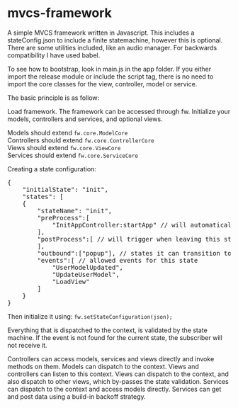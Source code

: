 # mvcs-framework

A simple MVCS framework written in Javascript.
This includes a stateConfig.json to include a finite statemachine, however this is optional.
There are some utilities included, like an audio manager.
For backwards compatibility I have used babel.

To see how to bootstrap, look in main.js in the app folder.
If you either import the release module or include the script tag, 
there is no need to import the core classes for the view, controller, model or service.

The basic principle is as follow:

Load framework. The framework can be accessed through fw.
Initialize your models, controllers and services, and optional views.

Models should extend <code>fw.core.ModelCore</code><br>
Controllers should extend <code>fw.core.ControllerCore</code><br>
Views should extend <code>fw.core.ViewCore</code><br>
Services should extend <code>fw.core.ServiceCore</code><br>

Creating a state configuration:
<pre>
{
	"initialState": "init",
	"states": [
	{
		"stateName": "init",
		"preProcess":[
			"InitAppController:startApp" // will automatically trigger upon entering this state		
		],
		"postProcess":[ // will trigger when leaving this state
		],
		"outbound":["popup"], // states it can transition to
		"events":[ // allowed events for this state
			"UserModelUpdated",
			"UpdateUserModel",
			"LoadView"
		]
	}
}
</pre>



Then initialize it using:
<code>fw.setStateConfiguration(json);</code><br>

Everything that is dispatched to the context, is validated by the state machine. 
If the event is not found for the current state, the subscriber will not receive it.

Controllers can access models, services and views directly and invoke methods on them.
Models can dispatch to the context.
Views and controllers can listen to this context.
Views can dispatch to the context, and also dispatch to other views, which by-passes the state validation.
Services can dispatch to the context and access models directly. 
Services can get and post data using a build-in backoff strategy.


